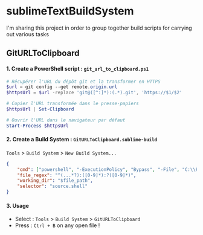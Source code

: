 # sublimeTextBuildSystem

I'm sharing this project in order to group together build scripts for carrying out various tasks


## GitURLToClipboard

#### 1. Create a PowerShell script : `git_url_to_clipboard.ps1`
```ps1
# Récupérer l'URL du dépôt git et la transformer en HTTPS
$url = git config --get remote.origin.url
$httpsUrl = $url -replace 'git@([^:]*):(.*).git', 'https://$1/$2'

# Copier l'URL transformée dans le presse-papiers
$httpsUrl | Set-Clipboard

# Ouvrir l'URL dans le navigateur par défaut
Start-Process $httpsUrl
```

#### 2. Create a Build System : `GitURLToClipboard.sublime-build`

 `Tools` > `Build System` > `New Build System...`
```json
{
    "cmd": ["powershell", "-ExecutionPolicy", "Bypass", "-File", "C:\\PATH\\TO\\SCRIPT\\git_url_to_clipboard.ps1"],
    "file_regex": "^(...*?):([0-9]*):?([0-9]*)",
    "working_dir": "$file_path",
    "selector": "source.shell"
}
```
#### 3. Usage 

- Select :  `Tools` > `Build System` > `GitURLToClipboard`
- Press : `Ctrl + B` on any open file !
